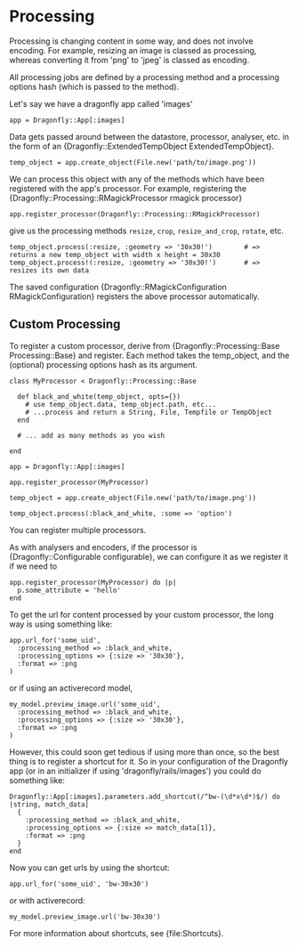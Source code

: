 Processing
==========

Processing is changing content in some way, and does not involve encoding.
For example, resizing an image is classed as processing, whereas converting it from 'png' to 'jpeg' is classed as encoding.

All processing jobs are defined by a processing method and a processing options hash (which is passed to the method).

Let's say we have a dragonfly app called 'images'

    app = Dragonfly::App[:images]

Data gets passed around between the datastore, processor, analyser, etc. in the form of an {Dragonfly::ExtendedTempObject ExtendedTempObject}.

    temp_object = app.create_object(File.new('path/to/image.png'))

We can process this object with any of the methods which have been registered with the app's processor.
For example, registering the {Dragonfly::Processing::RMagickProcessor rmagick processor}

    app.register_processor(Dragonfly::Processing::RMagickProcessor)

give us the processing methods `resize`, `crop`, `resize_and_crop`, `rotate`, etc.

    temp_object.process(:resize, :geometry => '30x30!')        # => returns a new temp_object with width x height = 30x30
    temp_object.process!(:resize, :geometry => '30x30!')       # => resizes its own data

The saved configuration {Dragonfly::RMagickConfiguration RMagickConfiguration} registers the above processor automatically.

Custom Processing
-----------------

To register a custom processor, derive from {Dragonfly::Processing::Base Processing::Base} and register.
Each method takes the temp_object, and the (optional) processing options hash as its argument.

    class MyProcessor < Dragonfly::Processing::Base
    
      def black_and_white(temp_object, opts={})
        # use temp_object.data, temp_object.path, etc...
        # ...process and return a String, File, Tempfile or TempObject
      end

      # ... add as many methods as you wish

    end

    app = Dragonfly::App[:images]
    
    app.register_processor(MyProcessor)
    
    temp_object = app.create_object(File.new('path/to/image.png'))
    
    temp_object.process(:black_and_white, :some => 'option')

You can register multiple processors.

As with analysers and encoders, if the processor is {Dragonfly::Configurable configurable}, we can configure it as we register it if we need to

    app.register_processor(MyProcessor) do |p|
      p.some_attribute = 'hello'
    end

To get the url for content processed by your custom processor, the long way is using something like:

    app.url_for('some_uid',
      :processing_method => :black_and_white,
      :processing_options => {:size => '30x30'},
      :format => :png
    )

or if using an activerecord model,

    my_model.preview_image.url('some_uid',
      :processing_method => :black_and_white,
      :processing_options => {:size => '30x30'},
      :format => :png
    )

However, this could soon get tedious if using more than once, so the best thing is to register a shortcut for it.
So in your configuration of the Dragonfly app (or in an initializer if using 'dragonfly/rails/images') you
could do something like:

    Dragonfly::App[:images].parameters.add_shortcut(/^bw-(\d*x\d*)$/) do |string, match_data|
      {
        :processing_method => :black_and_white,
        :processing_options => {:size => match_data[1]},
        :format => :png
      }
    end
    
Now you can get urls by using the shortcut:

    app.url_for('some_uid', 'bw-30x30')

or with activerecord:

    my_model.preview_image.url('bw-30x30')

For more information about shortcuts, see {file:Shortcuts}.
